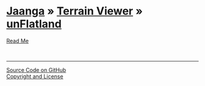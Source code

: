 [Jaanga](../../index.html ) &raquo; [Terrain Viewer]( ../index.html ) &raquo; [unFlatland]( ./index.html )
================================================================================================

<p id=rm >
	<a href=JavaScript:displayPage("readme.md",rm); >Read Me</a>
</p>

<br>

<!--
<p id=abc >
	<a href=JavaScript:displayPage("test-folder-abc/readme.md",abc); >test-folder-abc Read Me</a>
</p>


<p id=def >
	<a href=JavaScript:displayPage("test-folder-def/readme.md",def); >test-folder-def Read Me</a>
</p>
-->

****

[Source Code on GitHub]( https://github.com/jaanga/terrain-viewer/tree/gh-pages/un-flatland/ )  
[Copyright and License]( https://github.com/jaanga/jaanga.github.io/blob/master/jaanga-copyright-and-mit-license.md )